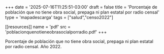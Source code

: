 +++
date = '2025-07-16T11:25:51-03:00'
draft = false
title = 'Porcentaje de población que no tiene obra social, prepaga ni plan estatal por radio censal'
type = 'mapadescarga'
tags = ["salud","censo2022"]

[[resources]]
name = 'pdf'
src = 'poblacionquenotieneobrasocialporradio.pdf'
+++

Porcentaje de población que no tiene obra social, prepaga ni plan estatal por radio censal. Año 2022.
